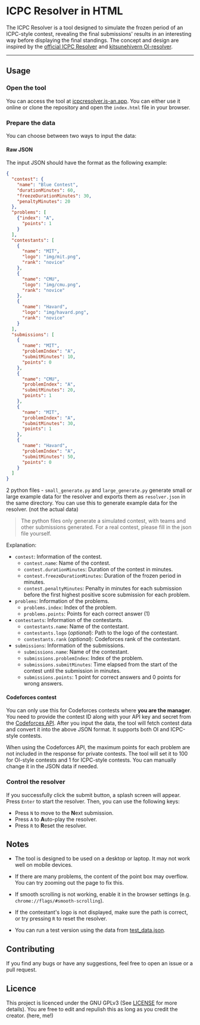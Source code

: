 # ICPC Resolver in HTML

The ICPC Resolver is a tool designed to simulate the frozen period of an ICPC-style contest, revealing the final submissions' results in an interesting way before displaying the final standings. The concept and design are inspired by the [official ICPC Resolver](https://tools.icpc.global/resolver/) and [kitsunehivern OI-resolver](https://github.com/kitsunehivern/OI-Resolver).

---

## Usage

### Open the tool

You can access the tool at [icpcresolver.is-an.app](https://icpcresolver.is-an.app). You can either use it online or clone the repository and open the `index.html` file in your browser.

### Prepare the data

You can choose between two ways to input the data:

#### Raw JSON

The input JSON should have the format as the following example:

```json
{
  "contest": {
    "name": "Blue Contest",
    "durationMinutes": 60,
    "freezeDurationMinutes": 30,
    "penaltyMinutes": 20
  },
  "problems": [
    {"index": "A",
      "points": 1
    }
  ],
  "contestants": [
    {
      "name": "MIT",
      "logo": "img/mit.png",
      "rank": "novice"
    },
    {
      "name": "CMU",
      "logo": "img/cmu.png",
      "rank": "novice"
    },
    {
      "name": "Havard",
      "logo": "img/havard.png",
      "rank": "novice"
    }
  ],
  "submissions": [
    {
      "name": "MIT",
      "problemIndex": "A",
      "submitMinutes": 10,
      "points": 0
    },
    {
      "name": "CMU",
      "problemIndex": "A",
      "submitMinutes": 20,
      "points": 1
    },
    {
      "name": "MIT",
      "problemIndex": "A",
      "submitMinutes": 30,
      "points": 1
    },
    {
      "name": "Havard",
      "problemIndex": "A",
      "submitMinutes": 50,
      "points": 0
    }
  ]
}
```

2 python files - `small_generate.py` and `large_generate.py` generate small or large example data for the resolver and exports them as `resolver.json` in the same directory. You can use this to generate example data for the resolver. (not the actual data)

> The python files only generate a simulated contest, with teams and other submissions generated. 
> For a real contest, please fill in the json file yourself.


Explanation:
- `contest`: Information of the contest.
    - `contest.name`: Name of the contest.
    - `contest.durationMinutes`: Duration of the contest in minutes.
    - `contest.freezeDurationMinutes`: Duration of the frozen period in minutes.
    - `contest.penaltyMinutes`: Penalty in minutes for each submission before the first highest positive score submission for each problem.
- `problems`: Information of the problems.
    - `problems.index`: Index of the problem.
    - `problems.points`: Points for each correct answer (1)
- `contestants`: Information of the contestants.
    - `contestants.name`: Name of the contestant.
    - `contestants.logo` (*optional*): Path to the logo of the contestant.
    - `contestants.rank` (*optional*): Codeforces rank of the contestant.
- `submissions`: Information of the submissions.
    - `submissions.name`: Name of the contestant.
    - `submissions.problemIndex`: Index of the problem.
    - `submissions.submitMinutes`: Time elapsed from the start of the contest until the submission in minutes.
    - `submissions.points`: 1 point for correct answers and 0 points for wrong answers.

#### Codeforces contest

You can only use this for Codeforces contests where **you are the manager**. You need to provide the contest ID along with your API key and secret from the [Codeforces API](https://codeforces.com/settings/api). After you input the data, the tool will fetch contest data and convert it into the above JSON format. It supports both OI and ICPC-style contests.

When using the Codeforces API, the maximum points for each problem are not included in the response for private contests. The tool will set it to 100 for OI-style contests and 1 for ICPC-style contests. You can manually change it in the JSON data if needed.

### Control the resolver

If you successfully click the submit button, a splash screen will appear. Press `Enter` to start the resolver. Then, you can use the following keys:
- Press `N` to move to the **N**ext submission.
- Press `A` to **A**uto-play the resolver.
- Press `R` to **R**eset the resolver.

## Notes

- The tool is designed to be used on a desktop or laptop. It may not work well on mobile devices.

- If there are many problems, the content of the point box may overflow. You can try zooming out the page to fix this.

- If smooth scrolling is not working, enable it in the browser settings (e.g. `chrome://flags/#smooth-scrolling`).

- If the contestant's logo is not displayed, make sure the path is correct, or try pressing `R` to reset the resolver.

- You can run a test version using the data from [test_data.json](test_data.json).

## Contributing

If you find any bugs or have any suggestions, feel free to open an issue or a pull request.

## Licence

This project is licenced under the GNU GPLv3 (See [LICENSE](license) for more details). You are free to edit and repulish this as long as you credit the creator. (here, me!)
